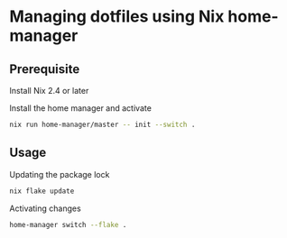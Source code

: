 # Managing dotfiles using Nix home-manager

## Prerequisite

Install Nix 2.4 or later

Install the home manager and activate

```zsh
nix run home-manager/master -- init --switch .
```

## Usage

Updating the package lock

```zsh
nix flake update
```

Activating changes

```zsh
home-manager switch --flake .

```


